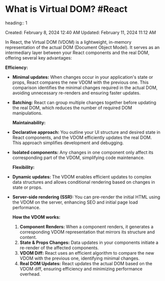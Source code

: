 # What is Virtual DOM? #React
heading:: 1

Created: February 8, 2024 12:40 AM
Updated: February 11, 2024 11:12 AM

In React, the Virtual DOM (VDOM) is a lightweight, in-memory representation of the actual DOM (Document Object Model). It serves as an intermediary layer between your React components and the real DOM, offering several key advantages:

**Efficiency:**
- **Minimal updates:** When changes occur in your application's state or props, React compares the new VDOM with the previous one. This comparison identifies the minimal changes required in the actual DOM, avoiding unnecessary re-renders and ensuring faster updates.
- **Batching:** React can group multiple changes together before updating the real DOM, which reduces the number of required DOM manipulations.
  
  **Maintainability:**
- **Declarative approach:** You outline your UI structure and desired state in React components, and the VDOM efficiently updates the real DOM. This approach simplifies development and debugging.
- **Isolated components:** Any changes in one component only affect its corresponding part of the VDOM, simplifying code maintenance.
  
  **Flexibility:**
- **Dynamic updates:** The VDOM enables efficient updates to complex data structures and allows conditional rendering based on changes in state or props.
- **Server-side rendering (SSR):** You can pre-render the initial HTML using the VDOM on the server, enhancing SEO and initial page load performance.
  
  **How the VDOM works:**
  
  1. **Component Renders:** When a component renders, it generates a corresponding VDOM representation that mirrors its structure and content.
  2. **State & Props Changes:** Data updates in your components initiate a re-render of the affected components.
  3. **VDOM Diff:** React uses an efficient algorithm to compare the new VDOM with the previous one, identifying minimal changes.
  4. **Real DOM Updates:** React updates the actual DOM based on the VDOM diff, ensuring efficiency and minimizing performance overhead.